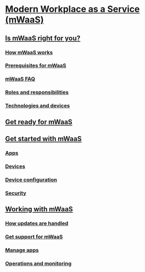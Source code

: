 # [Modern Workplace as a Service (mWaaS)](index.md)
## [Is mWaaS right for you?](intro/index.md)
### [How mWaaS works](intro/how-mwaas-works.md)
### [Prerequisites for mWaaS](intro/prerequisites.md)
### [mWaaS FAQ](intro/faq.md)
### [Roles and responsibilities](intro/roles-and-responsibilities.md)
### [Technologies and devices](intro/technologies-and-devices.md)
## [Get ready for mWaaS](get-ready/index.md)
## [Get started with mWaaS](get-started/index.md)
### [Apps](get-started/apps.md)
### [Devices](get-started/devices.md)
### [Device configuration](get-started/device-configuration.md)
### [Security](get-started/security.md)
## [Working with mWaaS](working-with-mwaas/index.md)
### [How updates are handled](working-with-mwaas/updates.md)
### [Get support for mWaaS](working-with-mwaas/support.md)
### [Manage apps](working-with-mwaas/manage-apps.md)
### [Operations and monitoring](working-with-mwaas/operations-and-monitoring.md)
